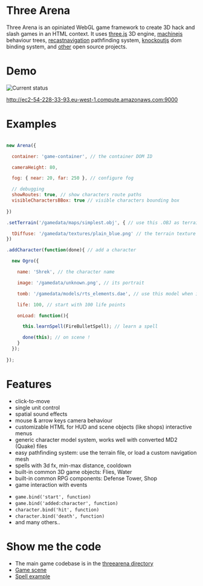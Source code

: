 Three Arena
===

Three Arena is an opiniated WebGL game framework to create 3D hack and slash games in an HTML context. It uses [three.js](http://threejs.org) 3D engine, [machinejs](http://machinejs.maryrosecook.com) behaviour trees, [recastnavigation](https://github.com/memononen/recastnavigation) pathfinding system, [knockoutjs](http://knockoutjs.com) dom binding system, and [other](three-arena/blob/master/bower.json) open source projects.



Demo
===
![Current status](https://raw.github.com/vincent/three-arena/master/app/images/screenshots/2013-09-09.png)

http://ec2-54-228-33-93.eu-west-1.compute.amazonaws.com:9000

Examples
===
```js

new Arena({

  container: 'game-container', // the container DOM ID

  cameraHeight: 80,

  fog: { near: 20, far: 250 }, // configure fog

  // debugging
  showRoutes: true, // show characters route paths
  visibleCharactersBBox: true // visible characters bounding box
  
})

.setTerrain('/gamedata/maps/simplest.obj', { // use this .OBJ as terrain

  tDiffuse: '/gamedata/textures/plain_blue.png' // the terrain texture
})

.addCharacter(function(done){ // add a character

  new Ogro({

    name: 'Shrek', // the character name

    image: '/gamedata/unknown.png', // its portrait

    tomb: '/gamedata/models/rts_elements.dae', // use this model when it dies

    life: 100, // start with 100 life points

    onLoad: function(){

      this.learnSpell(FireBulletSpell); // learn a spell

      done(this); // on scene !
    }
  });
  
});
```

Features
===

* click-to-move
* single unit control
* spatial sound effects
* mouse & arrow keys camera behaviour
* customizable HTML for HUD and scene objects (like shops) interactive menus
* generic character model system, works well with converted MD2 (Quake) files
* easy pathfinding system: use the terrain file, or load a custom navigation mesh
* spells with 3d fx, min-max distance, cooldown
* built-in common 3D game objects: Flies, Water
* built-in common RPG components: Defense Tower, Shop
* game interaction with events
 - `game.bind('start', function)`
 - `game.bind('added:character', function)`
 - `character.bind('hit', function)`
 - `character.bind('death', function)`
 - and many others..


Show me the code
===

* The main game codebase is in the [threearena directory](app/scripts/threearena)
* [Game scene](app/scripts/threearena/game.js)
* [Spell example](app/scripts/threearena/spell/bite.js)
